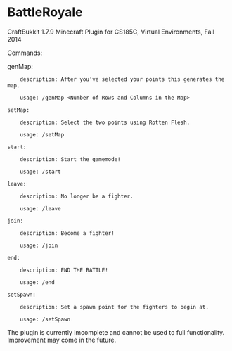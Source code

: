 BattleRoyale
============
CraftBukkit 1.7.9 Minecraft Plugin for CS185C, Virtual Environments, Fall 2014

Commands:

  genMap:
  
		description: After you've selected your points this generates the map.
		
        usage: /genMap <Number of Rows and Columns in the Map>
		
    setMap:
	
        description: Select the two points using Rotten Flesh.
		
        usage: /setMap
		
    start:
	
        description: Start the gamemode!
		
        usage: /start
		
    leave:
	
        description: No longer be a fighter.
		
        usage: /leave
		
    join:
	
        description: Become a fighter!
		
        usage: /join
		
    end:
	
        description: END THE BATTLE!
		
        usage: /end
		
    setSpawn:
	
        description: Set a spawn point for the fighters to begin at.
		
        usage: /setSpawn
		
        

The plugin is currently imcomplete and cannot be used to full functionality. Improvement may come in the future.

